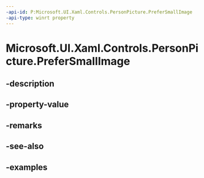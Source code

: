 ```yaml
---
-api-id: P:Microsoft.UI.Xaml.Controls.PersonPicture.PreferSmallImage
-api-type: winrt property
---
```


<!-- Property syntax.
public bool PreferSmallImage { get;  set; }
-->

# Microsoft.UI.Xaml.Controls.PersonPicture.PreferSmallImage

## -description

## -property-value

## -remarks

## -see-also

## -examples

